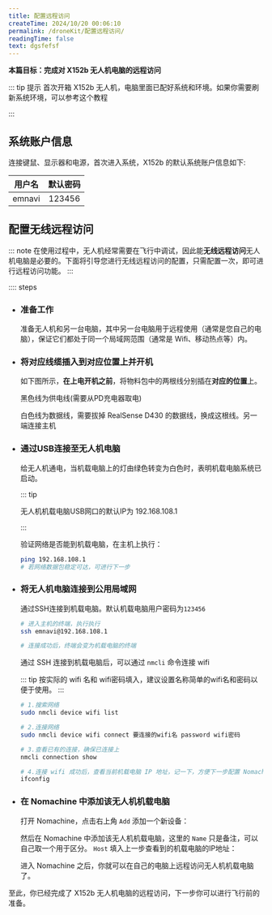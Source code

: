 ```yaml
---
title: 配置远程访问
createTime: 2024/10/20 00:06:10
permalink: /droneKit/配置远程访问/
readingTime: false
text: dgsfefsf
---
```


<!-- TODO(Derkai): 待更新一个开箱视频 -->
**本篇目标：完成对 X152b 无人机电脑的远程访问**

::: tip 提示 首次开箱 X152b 无人机，电脑里面已配好系统和环境。如果你需要刷新系统环境，可以参考这个教程
<!-- TODO(Derkai): 烧录系统镜像教程 -->
:::

## 系统账户信息

连接键鼠、显示器和电源，首次进入系统，X152b 的默认系统账户信息如下:

| 用户名        | 默认密码        |
| ------------- |:-------------:|
| emnavi      | 123456 |


<!-- ## 如何畅快的使用：
需要进行代码编写时，使用 VSCode 进行 SSH 远程访问
需要进行代码执行或可视化查看时，使用 Nomachine 进行远程访问 -->
<!-- TODO(Derkai): 缺一张 VSCode 和 Nomachine 同时使用的图 -->

## 配置无线远程访问

::: note 在使用过程中，无人机经常需要在飞行中调试，因此能**无线远程访问**无人机电脑是必要的。下面将引导您进行无线远程访问的配置，只需配置一次，即可进行远程访问功能。
:::

:::: steps

- ### 准备工作
    准备无人机和另一台电脑，其中另一台电脑用于远程使用（通常是您自己的电脑），保证它们都处于同一个局域网范围（通常是 Wifi、移动热点等）内。

- ### 将对应线缆插入到对应位置上并开机

    如下图所示，**在上电开机之前**，将物料包中的两根线分别插在**对应的位置**上。

    黑色线为供电线(需要从PD充电器取电)

    白色线为数据线，需要拔掉 RealSense D430 的数据线，换成这根线。另一端连接主机

    <ImageCard
    image="https://emnavi-doc-img.oss-cn-beijing.aliyuncs.com/emnavi_assets/intro/wiring.png"
    />

- ### 通过USB连接至无人机电脑

    给无人机通电，当机载电脑上的灯由绿色转变为白色时，表明机载电脑系统已启动。

    ::: tip

    无人机机载电脑USB网口的默认IP为 192.168.108.1

    :::

    验证网络是否能到机载电脑，在主机上执行：

    ``` bash
    ping 192.168.108.1
    # 若网络数据包稳定可达，可进行下一步
    ```

- ### 将无人机电脑连接到公用局域网

    通过SSH连接到机载电脑。默认机载电脑用户密码为`123456`
    ``` bash
    # 进入主机的终端，执行执行
    ssh emnavi@192.168.108.1

    # 连接成功后，终端会变为机载电脑的终端

    ```

    通过 SSH 连接到机载电脑后，可以通过 `nmcli` 命令连接 wifi

    ::: tip
    按实际的 wifi 名和 wifi密码填入，建议设置名称简单的wifi名和密码以便于使用。
    :::

    ``` bash
    # 1.搜索网络
    sudo nmcli device wifi list

    # 2.连接网络
    sudo nmcli device wifi connect 要连接的wifi名 password wifi密码

    # 3.查看已有的连接，确保已连接上
    nmcli connection show

    # 4.连接 wifi 成功后，查看当前机载电脑 IP 地址，记一下，方便下一步配置 Nomachine
    ifconfig
    ```

- ### 在 Nomachine 中添加该无人机机载电脑
    <!-- 无人机没有Nomachine 可从这里下载 https://downloads.nomachine.com/download/?id=115&distro=ARM -->
    打开 Nomachine，点击右上角 `Add` 添加一个新设备：
    <ImageCard
    image="https://emnavi-doc-img.oss-cn-beijing.aliyuncs.com/emnavi_assets/intro/nomachine_step_1.png"/>

    然后在 Nomachine 中添加该无人机机载电脑，这里的 `Name` 只是备注，可以自己取一个用于区分。 `Host` 填入上一步查看到的机载电脑的IP地址：
    <ImageCard
    image="https://emnavi-doc-img.oss-cn-beijing.aliyuncs.com/emnavi_assets/intro/nomachine_step_2.png"/>

    <!-- TODO(Derkai):这里缺一张Nomachine输入用户名和密码的系统截图 -->
    
    <!-- TODO(Derkai):这里缺一张Nomachine连接成功之后的无人机系统截图 -->

    进入 Nomachine 之后，你就可以在自己的电脑上远程访问无人机机载电脑了。

至此，你已经完成了 X152b 无人机电脑的远程访问，下一步你可以进行飞行前的准备。